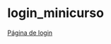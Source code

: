 # login_minicurso
<p><a href="https://loguin-minicurso.vercel.app/" target= “_blank”>Página de login</a></p>
